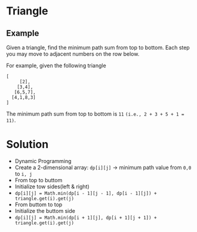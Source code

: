 # Triangle
## Example
Given a triangle, find the minimum path sum from top to bottom. Each step you may move to adjacent numbers on the row below.

For example, given the following triangle
```
[
     [2],
    [3,4],
   [6,5,7],
  [4,1,8,3]
]
```
The minimum path sum from top to bottom is `11` `(i.e., 2 + 3 + 5 + 1 = 11)`.

# Solution
- Dynamic Programming
- Create a 2-dimensional array: `dp[i][j]` -> minimum path value from `0,0` to `i, j`
- From top to buttom
 - Initialize tow sides(left & right)
 - `dp[i][j] = Math.min(dp[i - 1][j - 1], dp[i - 1][j]) + triangle.get(i).get(j)`
- From buttom to top
 - Initialize the buttom side
 - `dp[i][j] = Math.min(dp[i + 1][j], dp[i + 1][j + 1]) + triangle.get(i).get(j)`
  
